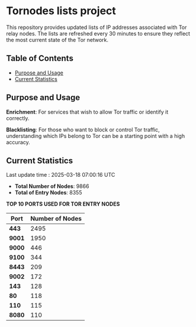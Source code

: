 # Tornodes lists project

This repository provides updated lists of IP addresses associated with Tor relay nodes. The lists are refreshed every 30 minutes to ensure they reflect the most current state of the Tor network.

## Table of Contents

- [Purpose and Usage](#purpose-and-usage)
- [Current Statistics](#current-statistics)


## Purpose and Usage

**Enrichment**: For services that wish to allow Tor traffic or identify it correctly.

**Blacklisting**: For those who want to block or control Tor traffic, understanding which IPs belong to Tor can be a starting point with a high accuracy.

## Current Statistics

Last update time : 2025-03-18 07:00:16 UTC

- **Total Number of Nodes**: 9866
- **Total of Entry Nodes**: 8355

**TOP 10 PORTS USED FOR TOR ENTRY NODES**

| **Port** | **Number of Nodes** |
|------|-----------------|
| **443**   | 2495  |
| **9001**   | 1950  |
| **9000**   | 446  |
| **9100**   | 344  |
| **8443**   | 209  |
| **9002**   | 172  |
| **143**   | 128  |
| **80**   | 118  |
| **110**   | 115  |
| **8080**   | 110  |


